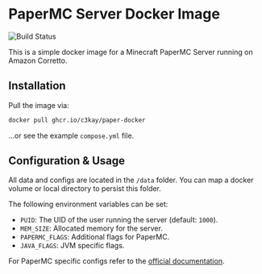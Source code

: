 # PaperMC Server Docker Image

![Build Status](https://img.shields.io/github/actions/workflow/status/c3kay/paper-docker/build.yml)

This is a simple docker image for a Minecraft PaperMC Server running on Amazon Corretto.

## Installation

Pull the image via:

```sh
docker pull ghcr.io/c3kay/paper-docker
```

...or see the example `compose.yml` file.

## Configuration & Usage

All data and configs are located in the `/data` folder. You can map a docker volume or local directory to persist this folder.

The following environment variables can be set:
- `PUID`: The UID of the user running the server (default: `1000`).
- `MEM_SIZE`: Allocated memory for the server.
- `PAPERMC_FLAGS`: Additional flags for PaperMC.
- `JAVA_FLAGS`: JVM specific flags.

For PaperMC specific configs refer to the [official documentation](https://docs.papermc.io/paper/reference/configuration).
